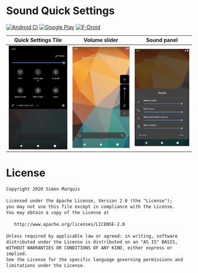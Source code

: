 # Sound Quick Settings

[![Android CI](https://github.com/SimonMarquis/Android-SoundQuickSettings/workflows/Android%20CI/badge.svg)](https://github.com/SimonMarquis/Android-SoundQuickSettings/actions/workflows/android.yml)
[![Google Play](https://img.shields.io/badge/Google_Play-black?style=flat&logo=google-play&logoColor=white)](https://play.google.com/store/apps/details?id=fr.smarquis.soundquicksettings)
[![F-Droid](https://img.shields.io/badge/F--Droid-black?style=flat&logo=f-droid&logoColor=white)](https://f-droid.org/en/packages/fr.smarquis.soundquicksettings/)

| Quick Settings Tile | Volume slider | Sound panel |
|---|---|---|
| ![Tile](app/src/main/play/listings/en-US/graphics/phone-screenshots/1-screenshot_tile.png) | ![Slider](app/src/main/play/listings/en-US/graphics/phone-screenshots/2-screenshot_slider.png) | ![Panel](app/src/main/play/listings/en-US/graphics/phone-screenshots/2-screenshot_panel.png) |

# License

    Copyright 2020 Simon Marquis

    Licensed under the Apache License, Version 2.0 (the "License");
    you may not use this file except in compliance with the License.
    You may obtain a copy of the License at

       http://www.apache.org/licenses/LICENSE-2.0

    Unless required by applicable law or agreed: in writing, software
    distributed under the License is distributed on an "AS IS" BASIS,
    WITHOUT WARRANTIES OR CONDITIONS OF ANY KIND, either express or implied.
    See the License for the specific language governing permissions and
    limitations under the License.
